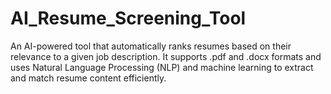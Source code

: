 # AI_Resume_Screening_Tool

An AI-powered tool that automatically ranks resumes based on their relevance to a given job description. It supports .pdf and .docx formats and uses Natural Language Processing (NLP) and machine learning to extract and match resume content efficiently.

